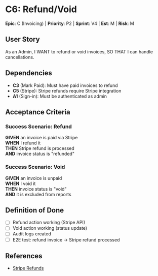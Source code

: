 # C6: Refund/Void

**Epic**: C (Invoicing) | **Priority**: P2 | **Sprint**: V4 | **Est**: M | **Risk**: M

## User Story
As an Admin, I WANT to refund or void invoices, SO THAT I can handle cancellations.

## Dependencies
- **C3** (Mark Paid): Must have paid invoices to refund
- **C5** (Stripe): Stripe refunds require Stripe integration
- **A1** (Sign-in): Must be authenticated as admin

## Acceptance Criteria

### Success Scenario: Refund
**GIVEN** an invoice is paid via Stripe  
**WHEN** I refund it  
**THEN** Stripe refund is processed  
**AND** invoice status is "refunded"

### Success Scenario: Void
**GIVEN** an invoice is unpaid  
**WHEN** I void it  
**THEN** invoice status is "void"  
**AND** it is excluded from reports

## Definition of Done
- [ ] Refund action working (Stripe API)
- [ ] Void action working (status update)
- [ ] Audit logs created
- [ ] E2E test: refund invoice → Stripe refund processed

## References
- [Stripe Refunds](https://stripe.com/docs/api/refunds)
